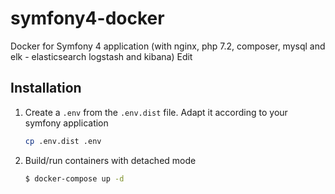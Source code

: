 # symfony4-docker
Docker for Symfony 4 application (with nginx, php 7.2, composer, mysql and elk - elasticsearch logstash and kibana) Edit

## Installation

1. Create a `.env` from the `.env.dist` file. Adapt it according to your symfony application

    ```bash
    cp .env.dist .env
    ```

2. Build/run containers with detached mode

    ```bash
    $ docker-compose up -d
    ```

